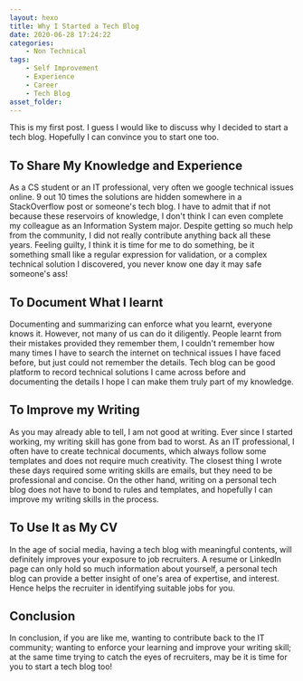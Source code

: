 ```yaml
---
layout: hexo
title: Why I Started a Tech Blog
date: 2020-06-28 17:24:22
categories:
    - Non Technical
tags: 
    - Self Improvement
    - Experience
    - Career
    - Tech Blog
asset_folder:
---
```



This is my first post. I guess I would like to discuss why I decided to start a tech blog. Hopefully I can convince you to start one too.

## To Share My Knowledge and Experience
As a CS student or an IT professional, very often we google technical issues online. 9 out 10 times the solutions are hidden somewhere in a StackOverflow post or someone's tech blog. I have to admit that if not because these reservoirs of knowledge, I don't think I can even complete my colleague as an Information System major. Despite getting so much help from the community, I did not really contribute anything back all these years. Feeling guilty, I think it is time for me to do something, be it something small like a regular expression for validation, or a complex technical solution I discovered, you never know one day it may safe someone's ass! 

## To Document What I learnt
Documenting and summarizing can enforce what you learnt, everyone knows it. However, not many of us can do it diligently. People learnt from their mistakes provided they remember them, I couldn't remember how many times I have to search the internet on technical issues I have faced before, but just could not remember the details. Tech blog can be good platform to record technical solutions I came across before and documenting the details I hope I can make them truly part of my knowledge. 


## To Improve my Writing
As you may already able to tell, I am not good at writing. Ever since I started working, my writing skill has gone from bad to worst. As an IT professional, I often have to create technical documents, which always follow some templates and does not require much creativity. The closest thing I wrote these days required some writing skills are emails, but they need to be professional and concise. On the other hand, writing on a personal tech blog does not have to bond to rules and templates, and hopefully I can improve my writing skills in the process. 

## To Use It as My CV
In the age of social media, having a tech blog with meaningful contents, will definitely improves your exposure to job recruiters. A resume or LinkedIn page can only hold so much information about yourself, a personal tech blog can provide a better insight of one's area of expertise, and interest. Hence helps the recruiter in identifying suitable jobs for you.    

## Conclusion
In conclusion, if you are like me, wanting to contribute back to the IT community; wanting to enforce your learning and improve your writing skill; at the same time trying to catch the eyes of recruiters, may be it is time for you to start a tech blog too!